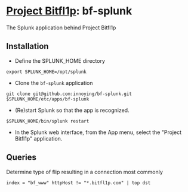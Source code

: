 # [Project Bitfl1p](https://www.bitfl1p.com): bf-splunk
The Splunk application behind Project Bitfl1p

## Installation
* Define the SPLUNK_HOME directory
```shell
export SPLUNK_HOME=/opt/splunk
```
* Clone the `bf-splunk` application
```shell
git clone git@github.com:innoying/bf-splunk.git $SPLUNK_HOME/etc/apps/bf-splunk
```
* (Re)start Splunk so that the app is recognized.
```shell
$SPLUNK_HOME/bin/splunk restart
```
* In the Splunk web interface, from the App menu, select the "Project Bitfl1p" application.

## Queries
Determine type of flip resulting in a connection most commonly
```
index = "bf_www" httpHost != "*.bitfl1p.com" | top dst
```
